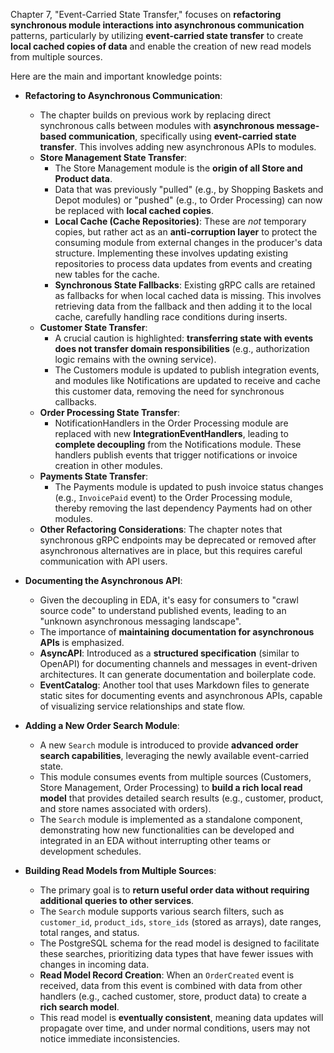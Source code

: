 Chapter 7, "Event-Carried State Transfer," focuses on **refactoring synchronous module interactions into asynchronous communication** patterns, particularly by utilizing **event-carried state transfer** to create **local cached copies of data** and enable the creation of new read models from multiple sources.

Here are the main and important knowledge points:

- **Refactoring to Asynchronous Communication**:

  - The chapter builds on previous work by replacing direct synchronous calls between modules with **asynchronous message-based communication**, specifically using **event-carried state transfer**. This involves adding new asynchronous APIs to modules.
  - **Store Management State Transfer**:
    - The Store Management module is the **origin of all Store and Product data**.
    - Data that was previously "pulled" (e.g., by Shopping Baskets and Depot modules) or "pushed" (e.g., to Order Processing) can now be replaced with **local cached copies**.
    - **Local Cache (Cache Repositories)**: These are _not_ temporary copies, but rather act as an **anti-corruption layer** to protect the consuming module from external changes in the producer's data structure. Implementing these involves updating existing repositories to process data updates from events and creating new tables for the cache.
    - **Synchronous State Fallbacks**: Existing gRPC calls are retained as fallbacks for when local cached data is missing. This involves retrieving data from the fallback and then adding it to the local cache, carefully handling race conditions during inserts.
  - **Customer State Transfer**:
    - A crucial caution is highlighted: **transferring state with events does not transfer domain responsibilities** (e.g., authorization logic remains with the owning service).
    - The Customers module is updated to publish integration events, and modules like Notifications are updated to receive and cache this customer data, removing the need for synchronous callbacks.
  - **Order Processing State Transfer**:
    - NotificationHandlers in the Order Processing module are replaced with new **IntegrationEventHandlers**, leading to **complete decoupling** from the Notifications module. These handlers publish events that trigger notifications or invoice creation in other modules.
  - **Payments State Transfer**:
    - The Payments module is updated to push invoice status changes (e.g., `InvoicePaid` event) to the Order Processing module, thereby removing the last dependency Payments had on other modules.
  - **Other Refactoring Considerations**: The chapter notes that synchronous gRPC endpoints may be deprecated or removed after asynchronous alternatives are in place, but this requires careful communication with API users.

- **Documenting the Asynchronous API**:

  - Given the decoupling in EDA, it's easy for consumers to "crawl source code" to understand published events, leading to an "unknown asynchronous messaging landscape".
  - The importance of **maintaining documentation for asynchronous APIs** is emphasized.
  - **AsyncAPI**: Introduced as a **structured specification** (similar to OpenAPI) for documenting channels and messages in event-driven architectures. It can generate documentation and boilerplate code.
  - **EventCatalog**: Another tool that uses Markdown files to generate static sites for documenting events and asynchronous APIs, capable of visualizing service relationships and state flow.

- **Adding a New Order Search Module**:

  - A new `Search` module is introduced to provide **advanced order search capabilities**, leveraging the newly available event-carried state.
  - This module consumes events from multiple sources (Customers, Store Management, Order Processing) to **build a rich local read model** that provides detailed search results (e.g., customer, product, and store names associated with orders).
  - The `Search` module is implemented as a standalone component, demonstrating how new functionalities can be developed and integrated in an EDA without interrupting other teams or development schedules.

- **Building Read Models from Multiple Sources**:
  - The primary goal is to **return useful order data without requiring additional queries to other services**.
  - The `Search` module supports various search filters, such as `customer_id`, `product_ids`, `store_ids` (stored as arrays), date ranges, total ranges, and status.
  - The PostgreSQL schema for the read model is designed to facilitate these searches, prioritizing data types that have fewer issues with changes in incoming data.
  - **Read Model Record Creation**: When an `OrderCreated` event is received, data from this event is combined with data from other handlers (e.g., cached customer, store, product data) to create a **rich search model**.
  - This read model is **eventually consistent**, meaning data updates will propagate over time, and under normal conditions, users may not notice immediate inconsistencies.
